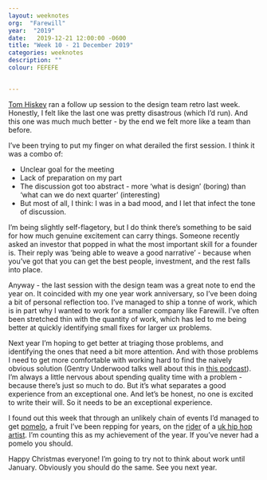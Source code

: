 ```yaml
---
layout: weeknotes
org:  "Farewill"
year:  "2019"
date:   2019-12-21 12:00:00 -0600
title: "Week 10 - 21 December 2019"
categories: weeknotes
description: ""
colour: FEFEFE


---
```


[Tom Hiskey](https://twitter.com/tomhiskey) ran a follow up session to the design team retro last week. Honestly, I felt like the last one was pretty disastrous (which I’d run). And this one was much much better - by the end we felt more like a team than before. 

I’ve been trying to put my finger on what derailed the first session. I think it was a combo of:

<ul class="list">
<li>Unclear goal for the meeting</li>

<li>Lack of preparation on my part</li>

<li>The discussion got too abstract - more ‘what is design’ (boring) than ‘what can we do next quarter’ (interesting)</li>

<li>But most of all, I think: I was in a bad mood, and I let that infect the tone of discussion. </li>
</ul>

I’m being slightly self-flagetory, but I do think there’s something to be said for how much genuine excitement can carry things. Someone recently asked an investor that popped in what the most important skill for a founder is. Their reply was ‘being able to weave a good narrative’ - because when you’ve got that you can get the best people, investment, and the rest falls into place. 

Anyway - the last session with the design team was a great note to end the year on. It coincided with my one year work anniversary, so I’ve been doing a bit of personal reflection too. I’ve managed to ship a tonne of work, which is in part why I wanted to work for a smaller company like Farewill. I’ve often been stretched thin with the quantity of work, which has led to me being better at quickly identifying small fixes for larger ux problems. 

Next year I’m hoping to get better at triaging those problems, and identifying the ones that need a bit more attention. And with those problems I need to get more comfortable with working hard to find the naively obvious solution (Gentry Underwood talks well about this in [this podcast](https://www.highresolution.design/12-gentry-underwood-mailbox)). I’m always a little nervous about spending quality time with a problem - because there’s just so much to do. But it’s what separates a good experience from an exceptional one. And let’s be honest, no one is excited to write their will. So it needs to be an exceptional experience. 

I found out this week that through an unlikely chain of events I’d managed to get [pomelo](https://www.waitrose.com/home/recipes/food_glossary/pomelo.html), a fruit I’ve been repping for years, on the [rider](https://www.thebalancecareers.com/what-is-a-rider-in-an-artists-contract-2460748) of a [uk hip hop artist](https://en.wikipedia.org/wiki/Loyle_Carner). I’m counting this as my achievement of the year. If you’ve never had a pomelo you should. 

Happy Christmas everyone! I’m going to try not to think about work until January. Obviously you should do the same. See you next year. 
